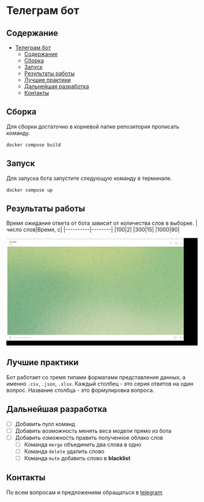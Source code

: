# Телеграм бот

## Содержание
- [Телеграм бот](#телеграм-бот)
  - [Содержание](#содержание)
  - [Сборка](#сборка)
  - [Запуск](#запуск)
  - [Результаты работы](#результаты-работы)
  - [Лучшие практики](#лучшие-практики)
  - [Дальнейшая разработка](#дальнейшая-разработка)
  - [Контакты](#контакты)

## Сборка

Для сборки достаточно в корневой папке репозитория прописать команду. 
```
docker compose build
```

## Запуск

Для запуска бота запустите следующую команду в терминале.
```
docker compose up
```

## Результаты работы

Время ожидания ответа от бота зависит от количества слов в выборке. 
|число слов|Время, с|
|----------|--------|
|100|2|
|300|15|
|1000|90|

![Демонстрация работы](атомикхак.gif)

## Лучшие практики

Бот работает со тремя типами форматами представления данных, а именно `.csv`, `.json`, `.xlsx`. 
Каждый столбец - это серия ответов на один вопрос. Название столбца - это формулировка вопроса.

## Дальнейшая разработка

- [ ] Добавить пулл команд
- [ ] Добавить возможность менять веса модели прямо из бота
- [ ] Добавить озможность править полученное облако слов
    - [ ] Команда `merge` объединить два слова в одно
    - [ ] Команда `delete` удалить слово
    - [ ] Команда `mute` добавить слово в __blacklist__

## Контакты
По всем вопросам и предложениям обращаться в [telegram](https://t.me/tmanvit)
